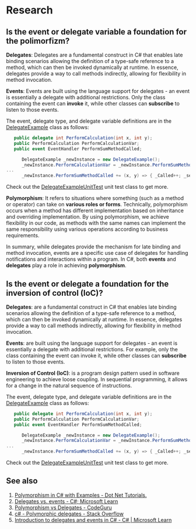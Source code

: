 # Research

## Is the event or delegate variable a foundation for the polimorfizm?

**Delegates**: Delegates are a fundamental construct in C# that enables late binding scenarios allowing the definition of a type-safe reference to a method, which can then be invoked dynamically at runtime. In essence, delegates provide a way to call methods indirectly, allowing for flexibility in method invocation.

**Events**: Events are built using the language support for delegates - an event is essentially a delegate with additional restrictions. Only the class containing the event can **invoke** it, while other classes can **subscribe** to listen to those events.

The event, delegate type, and delegate variable definitions are in the [DelegateExample][DelegateExample] class as follows:

``` C#
   public delegate int PerformCalculation(int x, int y);
   public PerformCalculation PerformCalculationVar;
   public event EventHandler PerformSumMethodCalled;
```

``` C#
      DelegateExample _newInstance = new DelegateExample();
      _newInstance.PerformCalculationVar = _newInstance.PerformSumMethod;
...
      _newInstance.PerformSumMethodCalled += (x, y) => { _Called++; _sender = x; _args = y; };
```

Check out the [DelegateExampleUnitTest][DelegateExampleUnitTest] unit test class to get more.

**Polymorphism**: It refers to situations where something (such as a method or operator) can take on **various roles or forms**. Technically, polymorphism occurs when a method has different implementation based on inheritance and overriding implementation. By using polymorphism, we achieve flexibility in our code, as methods with the same names can implement the same responsibility using various operations according to business requirements.

In summary, while delegates provide the mechanism for late binding and method invocation, events are a specific use case of delegates for handling notifications and interactions within a program. In C#, both **events** and **delegates** play a role in achieving **polymorphism**.

## Is the event or delegate a foundation for the inversion of control (IoC)?

**Delegates**: are a fundamental construct in C# that enables late binding scenarios allowing the definition of a type-safe reference to a method, which can then be invoked dynamically at runtime. In essence, delegates provide a way to call methods indirectly, allowing for flexibility in method invocation.

**Events**: are built using the language support for delegates - an event is essentially a delegate with additional restrictions. For example, only the class containing the event can invoke it, while other classes can **subscribe** to listen to those events.

**Inversion of Control (IoC)**: is a program design pattern used in software engineering to achieve loose coupling. In sequential programming, it allows for a change in the natural sequence of instructions.

The event, delegate type, and delegate variable definitions are in the [DelegateExample][DelegateExample] class as follows:

``` C#
   public delegate int PerformCalculation(int x, int y);
   public PerformCalculation PerformCalculationVar;
   public event EventHandler PerformSumMethodCalled;
```

``` C#
      DelegateExample _newInstance = new DelegateExample();
      _newInstance.PerformCalculationVar = _newInstance.PerformSumMethod;
...
      _newInstance.PerformSumMethodCalled += (x, y) => { _Called++; _sender = x; _args = y; };
```

Check out the [DelegateExampleUnitTest][DelegateExampleUnitTest] unit test class to get more.

[DelegateExample]: https://github.com/mpostol/TP/blob/0b5f0b4f4f752182d8a83410b1c6019413934808/ExDataManagement/FunctionalProgramming/FunctionalProgramming/DelegateExample.cs#L23-L32
[DelegateExampleUnitTest]: https://github.com/mpostol/TP/blob/0b5f0b4f4f752182d8a83410b1c6019413934808/ExDataManagement/FunctionalProgramming/FunctionalProgramming.UnitTest/DelegateExampleUnitTest.cs#L18-L73

## See also

1. [Polymorphism in C# with Examples - Dot Net Tutorials.](https://dotnettutorials.net/lesson/polymorphism-csharp/)
2. [Delegates vs. events - C#; Microsoft Learn](https://learn.microsoft.com/dotnet/csharp/distinguish-delegates-events)
3. [Polymorphism vs Delegates - CodeGuru](https://forums.codeguru.com/showthread.php?392879-Polymorphism-vs-Delegates)
4. [c# - Polymorphic delegates - Stack Overflow](https://stackoverflow.com/questions/3868110/polymorphic-delegates)
5. [Introduction to delegates and events in C# - C# | Microsoft Learn](https://learn.microsoft.com/otnet/csharp/delegates-overview)